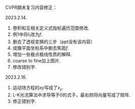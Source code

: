 CVPR期末复习内容修正：

2023.2.14.
1. 卷积和互相关定义式指标遍历范围修改.
2. 例1中将$I_1$改为$f$.
3. 删去了透视变换的三步（ppt没有该内容）
4. 成像平面坐标系中删去焦距$f$.
5. 增加一些极点极线性质的解释.
6. coarse to fine加上图片.
7. 修改错别字.

2023.2.16.
1. 运动场方程的$xy$写成了$x_y$.
2. L-K光流算法中求导等于0的式子，最右侧将向量写成了矩阵.
3. 修正错别字.